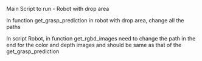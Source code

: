 Main Script to run - Robot with drop area

In function get_grasp_prediction in robot with drop area, change all the paths

In script Robot, in function get_rgbd_images need to change the path in the end for the color and depth images and should be same as that of the get_grasp_prediction

